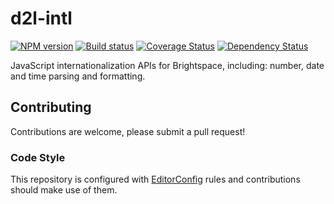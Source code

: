 # d2l-intl

[![NPM version][npm-image]][npm-url]
[![Build status][ci-image]][ci-url]
[![Coverage Status][coverage-image]][coverage-url]
[![Dependency Status][dependencies-image]][dependencies-url]

JavaScript internationalization APIs for Brightspace, including: number, date and time parsing and formatting.

## Contributing
Contributions are welcome, please submit a pull request!

### Code Style

This repository is configured with [EditorConfig](http://editorconfig.org) rules and
contributions should make use of them.

[npm-url]: https://www.npmjs.org/package/d2l-intl
[npm-image]: https://img.shields.io/npm/v/d2l-intl.svg
[ci-url]: https://travis-ci.org/Brightspace/d2l-intl
[ci-image]: https://img.shields.io/travis/Brightspace/d2l-intl.svg
[coverage-url]: https://coveralls.io/r/Brightspace/d2l-intl?branch=master
[coverage-image]: https://img.shields.io/coveralls/Brightspace/d2l-intl.svg
[dependencies-url]: https://david-dm.org/Brightspace/d2l-intl
[dependencies-image]: https://img.shields.io/david/Brightspace/d2l-intl.svg
